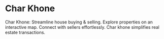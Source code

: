 # Char Khone
Char Khone: Streamline house buying &amp; selling. Explore properties on an interactive map. Connect with sellers effortlessly. Char khone simplifies real estate transactions.
